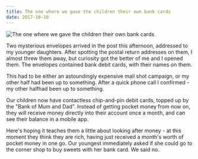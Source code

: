 ```yaml
---
title: The one where we gave the children their own bank cards
date: 2017-10-10
---
```


![The one where we gave the children their own bank cards](https://source.unsplash.com/Pll7AP6NFpY/1600x900)

Two mysterious envelopes arrived in the post this afternoon, addressed to my younger daughters. After spotting the postal return addresses on them, I almost threw them away, but curiosity got the better of me and I opened them. The envelopes contained bank debit cards, with their names on them.

This had to be either an astoundingly expensive mail shot campaign, or my other half had been up to something. After a quick phone call I confirmed - my other halfhad been up to something.

Our children now have contactless chip-and-pin debit cards, topped up by the "Bank of Mum and Dad". Instead of getting pocket money from now on, they will receive money directly into their account once a month, and can see their balance in a mobile app.

Here's hoping it teaches them a little about looking after money - at this moment they think they are rich, having just received a month's worth of pocket money in one go. Our youngest immediately asked if she could go to the corner shop to buy sweets with her bank card. We said no.